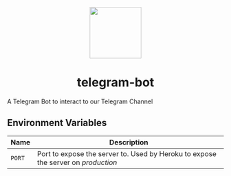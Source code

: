 <div>
  <div align="center" style="display: block; text-align: center;">
    <img src="https://avatars3.githubusercontent.com/u/68873317?s=120&v=4" height="120" width="120" />
  </div>
  <h1 align="center">telegram-bot</h1>
  <span>A Telegram Bot to interact to our Telegram Channel</span>
</div>

## Environment Variables

Name | Description
--- | ---
`PORT` | Port to expose the server to. Used by Heroku to expose the server on _production_
